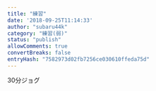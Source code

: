 ```yaml
---
title: "練習"
date: '2018-09-25T11:14:33'
author: "subaru44k"
category: "練習(弱)"
status: "publish"
allowComments: true
convertBreaks: false
entryHash: "7582973d02fb7256ce030610ffeda75d"
---
```

30分ジョグ
